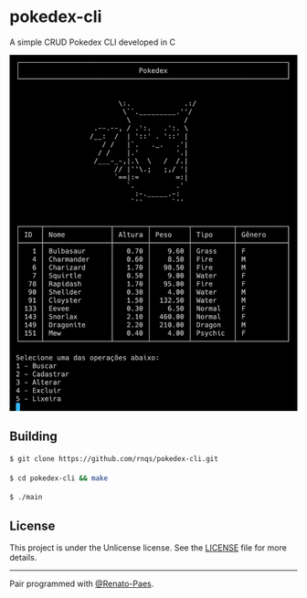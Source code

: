 # pokedex-cli
A simple CRUD Pokedex CLI developed in C

![Pokedex CLI](.github/pokedex-cli.png?raw=true "Pokedex CLI")

## Building

```bash
$ git clone https://github.com/rnqs/pokedex-cli.git

$ cd pokedex-cli && make

$ ./main
```

## License

This project is under the Unlicense license. See the [LICENSE](LICENSE) file for more details.

---

Pair programmed with [@Renato-Paes](https://github.com/Renato-Paes).